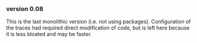 ### version 0.08

This is the last monolithic version (i.e. not using packages). Configuration of the traces had required direct modification of code, but is left here because it is less bloated and may be faster.
